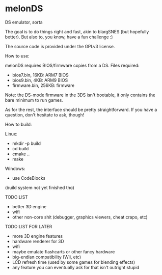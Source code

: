 # melonDS
DS emulator, sorta


The goal is to do things right and fast, akin to blargSNES (but hopefully better). But also to, you know, have a fun challenge :)


The source code is provided under the GPLv3 license.


How to use:

melonDS requires BIOS/firmware copies from a DS. Files required:
 * bios7.bin, 16KB: ARM7 BIOS
 * bios9.bin, 4KB: ARM9 BIOS
 * firmware.bin, 256KB: firmware
 
Note: the DS-mode firmware in the 3DS isn't bootable, it only contains the bare minimum to run games.

As for the rest, the interface should be pretty straightforward. If you have a question, don't hesitate to ask, though!

How to build:

Linux:
 * mkdir -p build
 * cd build
 * cmake ..
 * make

Windows:
 * use CodeBlocks
 
(build system not yet finished tho)

TODO LIST

 * better 3D engine
 * wifi
 * other non-core shit (debugger, graphics viewers, cheat crapo, etc)

 
TODO LIST FOR LATER

 * more 3D engine features
 * hardware renderer for 3D
 * wifi
 * maybe emulate flashcarts or other fancy hardware
 * big-endian compatibility (Wii, etc)
 * LCD refresh time (used by some games for blending effects)
 * any feature you can eventually ask for that isn't outright stupid
